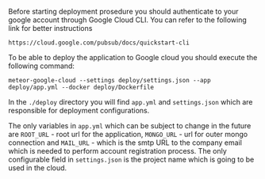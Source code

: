 Before starting deployment prosedure you should authenticate to your google account
through Google Cloud CLI. You can refer to the following link for better instructions

`https://cloud.google.com/pubsub/docs/quickstart-cli`
 
To be able to deploy the application to Google cloud you should execute the following command:

``meteor-google-cloud --settings deploy/settings.json --app deploy/app.yml --docker deploy/Dockerfile``

In the `./deploy` directory you will find `app.yml` and `settings.json`
which are responsible for deployment configurations.

The only variables in `app.yml` which can be subject to change in the future
are `ROOT_URL` - root url for the application, `MONGO_URL` - url for outer mongo connection
and `MAIL_URL` - which is the smtp URL to the company email which is needed to perform account registration process. The only configurable field in 
`settings.json` is the project name which is going to be used in the cloud.

